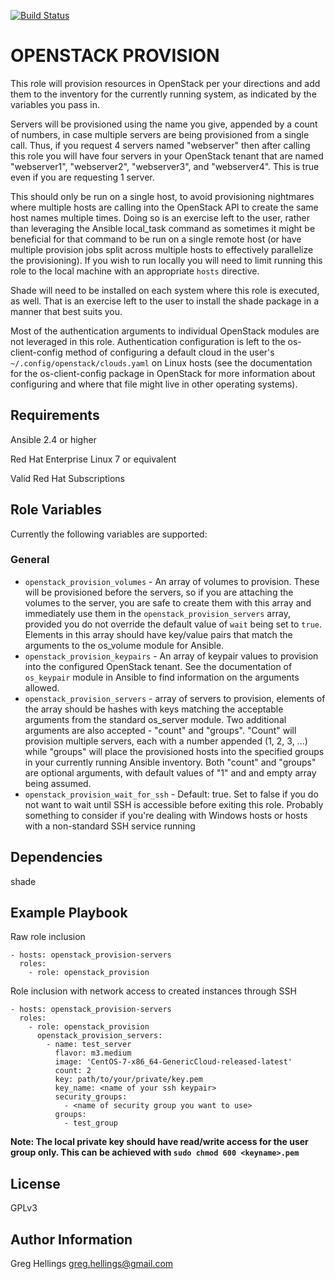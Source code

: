 [![Build Status](https://travis-ci.org/oasis-roles/openstack_provision.svg?branch=master)](https://travis-ci.org/oasis-roles/openstack_provision)

OPENSTACK PROVISION
===========

This role will provision resources in OpenStack per your directions
and add them to the inventory for the currently running system, as
indicated by the variables you pass in.

Servers will be provisioned using the name you give, appended by a count
of numbers, in case multiple servers are being provisioned from a single
call. Thus, if you request 4 servers named "webserver" then after calling
this role you will have four servers in your OpenStack tenant that are
named "webserver1", "webserver2", "webserver3", and "webserver4". This is
true even if you are requesting 1 server.

This should only be run on a single host, to avoid provisioning nightmares
where multiple hosts are calling into the OpenStack API to create the same
host names multiple times. Doing so is an exercise left to the user, rather than
leveraging the Ansible local\_task command as sometimes it might be beneficial
for that command to be run on a single remote host (or have multiple provision
jobs split across multiple hosts to effectively parallelize the provisioning).
If you wish to run locally you will need to limit running this role to the
local machine with an appropriate `hosts` directive.

Shade will need to be installed on each system where this role is executed,
as well. That is an exercise left to the user to install the shade package in
a manner that best suits you.

Most of the authentication arguments to individual OpenStack modules are not
leveraged in this role. Authentication configuration is left to the os-client-config
method of configuring a default cloud in the user's `~/.config/openstack/clouds.yaml`
on Linux hosts (see the documentation for the os-client-config package in OpenStack
for more information about configuring and where that file might live in other
operating systems).

Requirements
------------

Ansible 2.4 or higher

Red Hat Enterprise Linux 7 or equivalent

Valid Red Hat Subscriptions

Role Variables
--------------

Currently the following variables are supported:

### General

* `openstack_provision_volumes` - An array of volumes to provision. These will
  be provisioned before the servers, so if you are attaching the volumes to the
  server, you are safe to create them with this array and immediately use them
  in the `openstack_provision_servers` array, provided you do not override the
  default value of `wait` being set to `true`. Elements in this array should have
  key/value pairs that match the arguments to the os\_volume module for Ansible.
* `openstack_provision_keypairs` - An array of keypair values to provision into
  the configured OpenStack tenant. See the documentation of `os_keypair` module
  in Ansible to find information on the arguments allowed.
* `openstack_provision_servers` - array of servers to provision, elements of
  the array should be hashes with keys matching the acceptable arguments from
  the standard os\_server module. Two additional arguments are also accepted -
  "count" and "groups". "Count" will provision multiple servers, each with a
  number appended (1, 2, 3, ...) while "groups" will place the provisioned
  hosts into the specified groups in your currently running Ansible inventory.
  Both "count" and "groups" are optional arguments, with default values of "1"
  and and empty array being assumed.
* `openstack_provision_wait_for_ssh` - Default: true. Set to false if you do not
  want to wait until SSH is accessible before exiting this role. Probably
  something to consider if you're dealing with Windows hosts or hosts with a
  non-standard SSH service running

Dependencies
------------

shade

Example Playbook
----------------

Raw role inclusion

```
- hosts: openstack_provision-servers
  roles:
    - role: openstack_provision
```

Role inclusion with network access to created instances through SSH

```
- hosts: openstack_provision-servers
  roles:
    - role: openstack_provision
      openstack_provision_servers:
        - name: test_server
          flavor: m3.medium
          image: 'CentOS-7-x86_64-GenericCloud-released-latest'
          count: 2
          key: path/to/your/private/key.pem
          key_name: <name of your ssh keypair>
          security_groups:
            - <name of security group you want to use>
          groups:
            - test_group
```

**Note: The local private key should have read/write access for the user group only. This can be achieved with `sudo chmod 600 <keyname>.pem`**

License
-------

GPLv3

Author Information
------------------

Greg Hellings <greg.hellings@gmail.com>
